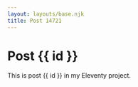```yaml
---
layout: layouts/base.njk
title: Post 14721
---
```


# Post {{ id }}

This is post {{ id }} in my Eleventy project.
